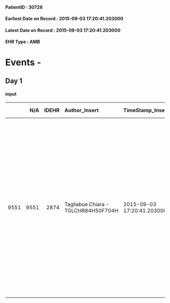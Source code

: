 
#### PatientID : 30726
#### Earliest Date on Record : 2015-09-03 17:20:41.203000
#### Latest Date on Record : 2015-09-03 17:20:41.203000
#### EHR Type : AMB

# Events - 

## Day 1

#### input
|      |    N/A |   IDEHR | Author_Insert                       | TimeStamp_Insert           | EHRType   |   PatientID |   IDDigitalSignDocument | persone_vicine   |   Unnamed: 0_x.1 |   IDANAMNESI_SOCIALE | Patient   | FamigliaAltro   | Paziente_T   | FamigliaAltro_T   |   Non_Rilevabile_x.1 | Note_Non_Rilevabile_x.1   | opt_Problemi   | Note_I                                                                                                                                                                                                                                                                                                                                        | chk_contr_sintomi   | chk_competenza                                 | opt_paziente_a   | opt_famiglia_a   | opt_adeguatezza   | ds_note_ad                                                                                                                                                                                                                                                                           | opt_paziente_solo   | ds_note_con                                                                                                            | opt_presente_assente   | Presenza_minori   | Caregiver_principale   | opt_capacita         | ds_familiari_coinv                                                              | opt_risorse_ec   | opt_paziente_psi   | opt_Ins_vol   | opt_esenzione   | opt_inv_civile            |   ds_codice_es | Needs                   | Domestic partnership   | Fragility   | opt_indennita_acc         | opt_legge                 | opt_famiglia_psi   |
|-----:|-------:|--------:|:------------------------------------|:---------------------------|:----------|------------:|------------------------:|:-----------------|-----------------:|---------------------:|:----------|:----------------|:-------------|:------------------|---------------------:|:--------------------------|:---------------|:----------------------------------------------------------------------------------------------------------------------------------------------------------------------------------------------------------------------------------------------------------------------------------------------------------------------------------------------|:--------------------|:-----------------------------------------------|:-----------------|:-----------------|:------------------|:-------------------------------------------------------------------------------------------------------------------------------------------------------------------------------------------------------------------------------------------------------------------------------------|:--------------------|:-----------------------------------------------------------------------------------------------------------------------|:-----------------------|:------------------|:-----------------------|:---------------------|:--------------------------------------------------------------------------------|:-----------------|:-------------------|:--------------|:----------------|:--------------------------|---------------:|:------------------------|:-----------------------|:------------|:--------------------------|:--------------------------|:-------------------|
| 9551 |   9551 |    2874 | Tagliabue Chiara - TGLCHR84H50F704H | 2015-09-03 17:20:41.203000 | AMB       |       30726 |                  130068 | N/A              |             1292 |                  857 | Si#1      | Si#1            | No#0         | Parziale#2        |                    0 | NR                        | Si#1           | La paziente sa di essere stata sottoposta ad intervento chirurgico per asportazione di un tumore alla colecisti, gli oncologi e i familiari non hanno ritenuto opportuno comunicare la mancata riuscita dell'intervento (il tumore era troppo esteso) vista la patologia psicotica della paziente insorta a seguito della diagnosi oncologica | controllo sintomi#0 | competenza/capacit√† assistenziale caregiver#0 | Indefinite#2     | Indefinite#2     | Da valutare#2     | Il marito durante il primo colloquio √® apparso molto fragile emotivamente, razionalmente comprende la gravit√† della situazione ma sembra in grossa difficolt√† sia nell'affrontare gli aspetti pratici dell'assistenza sia nell'affrontare la comunicazione e gli aspetti emotivi. | No#0                | Vive con il marito Lorenzo di 59 aa, docente di estetica presso la Facolt√† di Architettura del Politecnico di Milano. | Presente#1             | No#0              | husband                | Non incrementabile#2 | Alcuni fratelli vivono a Milano e provincia e sono di supporto nell'assistenza. | Adeguate#1       | No#0               | No#0          | Si#1            | in fase di accertamento#2 |             48 | Clinici#0;Psicologici#2 | Coniuge/Convivente#0   | psichica#2  | in fase di accertamento#2 | in fase di accertamento#2 | S√¨#1              |



